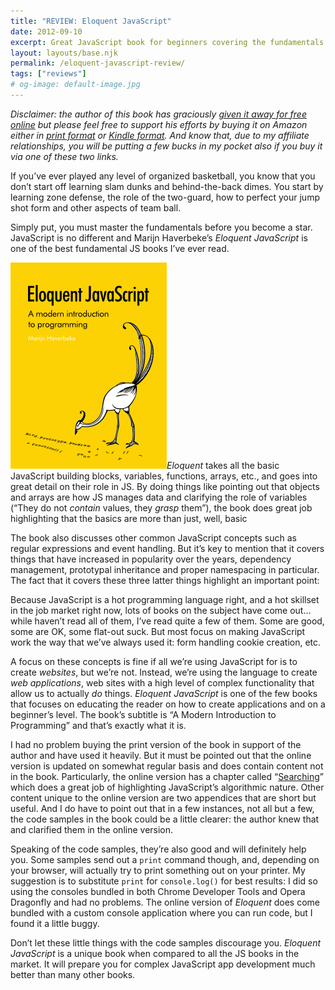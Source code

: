 ```yaml
---
title: "REVIEW: Eloquent JavaScript"
date: 2012-09-10
excerpt: Great JavaScript book for beginners covering the fundamentals in detail, focusing on how to use them in web applications, not just websites.
layout: layouts/base.njk
permalink: /eloquent-javascript-review/
tags: ["reviews"]
# og-image: default-image.jpg
---
```

*Disclaimer: the author of this book has graciously [given it away for free online][2] but please feel free to support his efforts by buying it on Amazon either in [print format][3] or [Kindle format][4]. And know that, due to my affiliate relationships, you will be putting a few bucks in my pocket also if you buy it via one of these two links.*


 [2]: http://eloquentjavascript.net/
 [3]: http://amzn.to/OzcPdN
 [4]: http://amzn.to/NjFshD

If you’ve ever played any level of organized basketball, you know that you don’t start off learning slam dunks and behind-the-back dimes. You start by learning zone defense, the role of the two-guard, how to perfect your jump shot form and other aspects of team ball.

Simply put, you must master the fundamentals before you become a star. JavaScript is no different and Marijn Haverbeke’s *Eloquent JavaScript* is one of the best fundamental JS books I’ve ever read.

<img src="/assets/img/ejs.png" class="post-pic" alt="Eloquent JavaScript book cover" width="250" height="330">*Eloquent* takes all the basic JavaScript building blocks, variables, functions, arrays, etc., and goes into great detail on their role in JS. By doing things like pointing out that objects and arrays are how JS manages data and clarifying the role of variables (“They do not *contain* values, they *grasp* them”), the book does great job highlighting that the basics are more than just, well, basic

The book also discusses other common JavaScript concepts such as regular expressions and event handling. But it’s key to mention that it covers things that have increased in popularity over the years, dependency management, prototypal inheritance and proper namespacing in particular. The fact that it covers these three latter things highlight an important point:

Because JavaScript is a hot programming language right, and a hot skillset in the job market right now, lots of books on the subject have come out…while haven’t read all of them, I’ve read quite a few of them. Some are good, some are OK, some flat-out suck. But most focus on making JavaScript work the way that we’ve always used it: form handling cookie creation, etc.

A focus on these concepts is fine if all we’re using JavaScript for is to create *websites*, but we’re not. Instead, we’re using the language to create *web applications*, web sites with a high level of complex functionality that allow us to actually *do* things. *Eloquent JavaScript* is one of the few books that focuses on educating the reader on how to create applications and on a beginner’s level. The book’s subtitle is “A Modern Introduction to Programming” and that’s exactly what it is.

I had no problem buying the print version of the book in support of the author and have used it heavily. But it must be pointed out that the online version is updated on somewhat regular basis and does contain content not in the book. Particularly, the online version has a chapter called “[Searching][5]” which does a great job of highlighting JavaScript’s algorithmic nature. Other content unique to the online version are two appendices that are short but useful. And I do have to point out that in a few instances, not all but a few, the code samples in the book could be a little clearer: the author knew that and clarified them in the online version.

 [5]: http://eloquentjavascript.net/chapter7.html

Speaking of the code samples, they’re also good and will definitely help you. Some samples send out a `print` command though, and, depending on your browser, will actually try to print something out on your printer. My suggestion is to substitute `print` for `console.log()` for best results: I did so using the consoles bundled in both Chrome Developer Tools and Opera Dragonfly and had no problems. The online version of *Eloquent* does come bundled with a custom console application where you can run code, but I found it a little buggy.

Don’t let these little things with the code samples discourage you. *Eloquent JavaScript* is a unique book when compared to all the JS books in the market. It will prepare you for complex JavaScript app development much better than many other books.